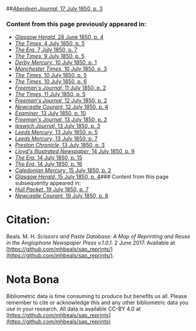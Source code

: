 ##[*Aberdeen Journal*, 17 July 1850, p. 3](https://mhbeals.github.io/sap_html/Aberdeen-Journal/Aberdeen-Journal-17-July-1850-p-3)

### Content from this page previously appeared in:
+ [*Glasgow Herald*, 28 June 1850, p. 4](https://mhbeals.github.io/sap_html/Glasgow-Herald/Glasgow-Herald-28-June-1850-p-4)
+ [*The Times*, 4 July 1850, p. 5](https://mhbeals.github.io/sap_html/The-Times/The-Times-4-July-1850-p-5)
+ [*The Era*, 7 July 1850, p. 7](https://mhbeals.github.io/sap_html/The-Era/The-Era-7-July-1850-p-7)
+ [*The Times*, 9 July 1850, p. 5](https://mhbeals.github.io/sap_html/The-Times/The-Times-9-July-1850-p-5)
+ [*Derby Mercury*, 10 July 1850, p. 1](https://mhbeals.github.io/sap_html/Derby-Mercury/Derby-Mercury-10-July-1850-p-1)
+ [*Manchester Times*, 10 July 1850, p. 3](https://mhbeals.github.io/sap_html/Manchester-Times/Manchester-Times-10-July-1850-p-3)
+ [*The Times*, 10 July 1850, p. 5](https://mhbeals.github.io/sap_html/The-Times/The-Times-10-July-1850-p-5)
+ [*The Times*, 10 July 1850, p. 6](https://mhbeals.github.io/sap_html/The-Times/The-Times-10-July-1850-p-6)
+ [*Freeman's Journal*, 11 July 1850, p. 2](https://mhbeals.github.io/sap_html/Freeman's-Journal/Freeman's-Journal-11-July-1850-p-2)
+ [*The Times*, 11 July 1850, p. 5](https://mhbeals.github.io/sap_html/The-Times/The-Times-11-July-1850-p-5)
+ [*Freeman's Journal*, 12 July 1850, p. 2](https://mhbeals.github.io/sap_html/Freeman's-Journal/Freeman's-Journal-12-July-1850-p-2)
+ [*Newcastle Courant*, 12 July 1850, p. 4](https://mhbeals.github.io/sap_html/Newcastle-Courant/Newcastle-Courant-12-July-1850-p-4)
+ [*Examiner*, 13 July 1850, p. 10](https://mhbeals.github.io/sap_html/Examiner/Examiner-13-July-1850-p-10)
+ [*Freeman's Journal*, 13 July 1850, p. 2](https://mhbeals.github.io/sap_html/Freeman's-Journal/Freeman's-Journal-13-July-1850-p-2)
+ [*Ipswich Journal*, 13 July 1850, p. 3](https://mhbeals.github.io/sap_html/Ipswich-Journal/Ipswich-Journal-13-July-1850-p-3)
+ [*Leeds Mercury*, 13 July 1850, p. 5](https://mhbeals.github.io/sap_html/Leeds-Mercury/Leeds-Mercury-13-July-1850-p-5)
+ [*Leeds Mercury*, 13 July 1850, p. 7](https://mhbeals.github.io/sap_html/Leeds-Mercury/Leeds-Mercury-13-July-1850-p-7)
+ [*Preston Chronicle*, 13 July 1850, p. 3](https://mhbeals.github.io/sap_html/Preston-Chronicle/Preston-Chronicle-13-July-1850-p-3)
+ [*Lloyd's Illustrated Newspaper*, 14 July 1850, p. 9](https://mhbeals.github.io/sap_html/Lloyd's-Illustrated-Newspaper/Lloyd's-Illustrated-Newspaper-14-July-1850-p-9)
+ [*The Era*, 14 July 1850, p. 15](https://mhbeals.github.io/sap_html/The-Era/The-Era-14-July-1850-p-15)
+ [*The Era*, 14 July 1850, p. 16](https://mhbeals.github.io/sap_html/The-Era/The-Era-14-July-1850-p-16)
+ [*Caledonian Mercury*, 15 July 1850, p. 2](https://mhbeals.github.io/sap_html/Caledonian-Mercury/Caledonian-Mercury-15-July-1850-p-2)
+ [*Glasgow Herald*, 15 July 1850, p. 4](https://mhbeals.github.io/sap_html/Glasgow-Herald/Glasgow-Herald-15-July-1850-p-4)### Content from this page subsequently appeared in:
+ [*Hull Packet*, 19 July 1850, p. 7](https://mhbeals.github.io/sap_html/Hull-Packet/Hull-Packet-19-July-1850-p-7)
+ [*Newcastle Courant*, 19 July 1850, p. 8](https://mhbeals.github.io/sap_html/Newcastle-Courant/Newcastle-Courant-19-July-1850-p-8)
                    
# Citation: 

Beals. M. H. *Scissors and Paste Database: A Map of Reprinting and Reuse in the Anglophone Newspaper Press v.1.0.1.* 2 June 2017. Available at [https://github.com/mhbeals/sap_reprints/](https://github.com/mhbeals/sap_reprints/). 
                    
# Nota Bona

Bibliometric data is time consuming to produce but benefits us all. Please remember to cite or acknowledge this and any other bibliometric data you use in your research. All data is available CC-BY 4.0 at [https://github.com/mhbeals/sap_reprints](https://github.com/mhbeals/sap_reprints)